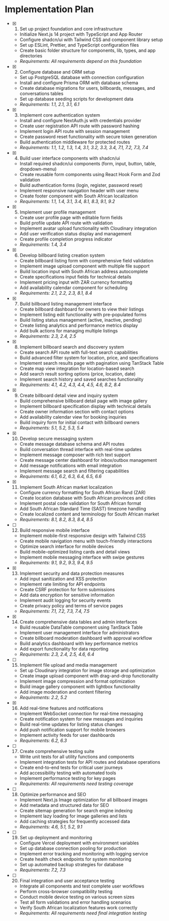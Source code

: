 # Implementation Plan

- [x] 1. Set up project foundation and core infrastructure
  - Initialize Next.js 14 project with TypeScript and App Router
  - Configure shadcn/ui with Tailwind CSS and component library setup
  - Set up ESLint, Prettier, and TypeScript configuration files
  - Create basic folder structure for components, lib, types, and app directories
  - _Requirements: All requirements depend on this foundation_

- [x] 2. Configure database and ORM setup
  - Set up PostgreSQL database with connection configuration
  - Install and configure Prisma ORM with database schema
  - Create database migrations for users, billboards, messages, and conversations tables
  - Set up database seeding scripts for development data
  - _Requirements: 1.1, 2.1, 3.1, 6.1_

- [x] 3. Implement core authentication system
  - Install and configure NextAuth.js with credentials provider
  - Create user registration API route with password hashing
  - Implement login API route with session management
  - Create password reset functionality with secure token generation
  - Build authentication middleware for protected routes
  - _Requirements: 1.1, 1.2, 1.3, 1.4, 3.1, 3.2, 3.3, 3.4, 7.1, 7.2, 7.3, 7.4_

- [x] 4. Build user interface components with shadcn/ui
  - Install required shadcn/ui components (form, input, button, table, dropdown-menu)
  - Create reusable form components using React Hook Form and Zod validation
  - Build authentication forms (login, register, password reset)
  - Implement responsive navigation header with user menu
  - Create footer component with South African localization
  - _Requirements: 1.1, 1.4, 3.1, 3.4, 8.1, 8.3, 9.1, 9.2_

- [x] 5. Implement user profile management
  - Create user profile page with editable form fields
  - Build profile update API route with validation
  - Implement avatar upload functionality with Cloudinary integration
  - Add user verification status display and management
  - Create profile completion progress indicator
  - _Requirements: 1.4, 3.4_

- [x] 6. Develop billboard listing creation system
  - Create billboard listing form with comprehensive field validation
  - Implement image upload component with multiple file support
  - Build location input with South African address autocomplete
  - Create specifications input fields for technical details
  - Implement pricing input with ZAR currency formatting
  - Add availability calendar component for scheduling
  - _Requirements: 2.1, 2.2, 2.3, 8.1, 8.4_

- [x] 7. Build billboard listing management interface
  - Create billboard dashboard for owners to view their listings
  - Implement listing edit functionality with pre-populated forms
  - Build listing status management (active, inactive, pending)
  - Create listing analytics and performance metrics display
  - Add bulk actions for managing multiple listings
  - _Requirements: 2.3, 2.4, 2.5_

- [x] 8. Implement billboard search and discovery system
  - Create search API route with full-text search capabilities
  - Build advanced filter system for location, price, and specifications
  - Implement search results page with pagination using TanStack Table
  - Create map view integration for location-based search
  - Add search result sorting options (price, location, date)
  - Implement search history and saved searches functionality
  - _Requirements: 4.1, 4.2, 4.3, 4.4, 4.5, 4.6, 8.2, 8.4_

- [x] 9. Create billboard detail view and inquiry system
  - Build comprehensive billboard detail page with image gallery
  - Implement billboard specification display with technical details
  - Create owner information section with contact options
  - Add availability calendar view for booking inquiries
  - Build inquiry form for initial contact with billboard owners
  - _Requirements: 5.1, 5.2, 5.3, 5.4_

- [x] 10. Develop secure messaging system
  - Create message database schema and API routes
  - Build conversation thread interface with real-time updates
  - Implement message composer with rich text support
  - Create message center dashboard for inbox/outbox management
  - Add message notifications with email integration
  - Implement message search and filtering capabilities
  - _Requirements: 6.1, 6.2, 6.3, 6.4, 6.5, 6.6_

- [x] 11. Implement South African market localization
  - Configure currency formatting for South African Rand (ZAR)
  - Create location database with South African provinces and cities
  - Implement postal code validation for South African format
  - Add South African Standard Time (SAST) timezone handling
  - Create localized content and terminology for South African market
  - _Requirements: 8.1, 8.2, 8.3, 8.4, 8.5_

- [ ] 12. Build responsive mobile interface
  - Implement mobile-first responsive design with Tailwind CSS
  - Create mobile navigation menu with touch-friendly interactions
  - Optimize search interface for mobile devices
  - Build mobile-optimized listing cards and detail views
  - Implement mobile messaging interface with swipe gestures
  - _Requirements: 9.1, 9.2, 9.3, 9.4, 9.5_

- [x] 13. Implement security and data protection measures
  - Add input sanitization and XSS protection
  - Implement rate limiting for API endpoints
  - Create CSRF protection for form submissions
  - Add data encryption for sensitive information
  - Implement audit logging for security events
  - Create privacy policy and terms of service pages
  - _Requirements: 7.1, 7.2, 7.3, 7.4, 7.5_

- [x] 14. Create comprehensive data tables and admin interfaces
  - Build reusable DataTable component using TanStack Table
  - Implement user management interface for administrators
  - Create billboard moderation dashboard with approval workflow
  - Build analytics dashboard with key performance metrics
  - Add export functionality for data reporting
  - _Requirements: 2.3, 2.4, 2.5, 4.6, 6.4_

- [ ] 15. Implement file upload and media management
  - Set up Cloudinary integration for image storage and optimization
  - Create image upload component with drag-and-drop functionality
  - Implement image compression and format optimization
  - Build image gallery component with lightbox functionality
  - Add image moderation and content filtering
  - _Requirements: 2.2, 5.2_

- [x] 16. Add real-time features and notifications
  - Implement WebSocket connection for real-time messaging
  - Create notification system for new messages and inquiries
  - Build real-time updates for listing status changes
  - Add push notification support for mobile browsers
  - Implement activity feeds for user dashboards
  - _Requirements: 6.2, 6.3_

- [ ] 17. Create comprehensive testing suite
  - Write unit tests for all utility functions and components
  - Implement integration tests for API routes and database operations
  - Create end-to-end tests for critical user journeys
  - Add accessibility testing with automated tools
  - Implement performance testing for key pages
  - _Requirements: All requirements need testing coverage_

- [ ] 18. Optimize performance and SEO
  - Implement Next.js Image optimization for all billboard images
  - Add metadata and structured data for SEO
  - Create sitemap generation for search engine indexing
  - Implement lazy loading for image galleries and lists
  - Add caching strategies for frequently accessed data
  - _Requirements: 4.6, 5.1, 5.2, 9.1_

- [ ] 19. Set up deployment and monitoring
  - Configure Vercel deployment with environment variables
  - Set up database connection pooling for production
  - Implement error tracking and monitoring with logging service
  - Create health check endpoints for system monitoring
  - Set up automated backup strategies for database
  - _Requirements: 7.2, 7.3_

- [ ] 20. Final integration and user acceptance testing
  - Integrate all components and test complete user workflows
  - Perform cross-browser compatibility testing
  - Conduct mobile device testing on various screen sizes
  - Test all form validations and error handling scenarios
  - Verify South African localization features work correctly
  - _Requirements: All requirements need final integration testing_

